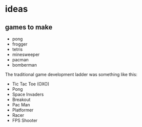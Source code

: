 # ideas

## games to make
- pong
- frogger
- tetris
- minesweeper
- pacman
- bomberman


The traditional game development ladder was something like this:
- Tic Tac Toe (OXO)
- Pong
- Space Invaders
- Breakout
- Pac Man
- Platformer
- Racer
- FPS Shooter
